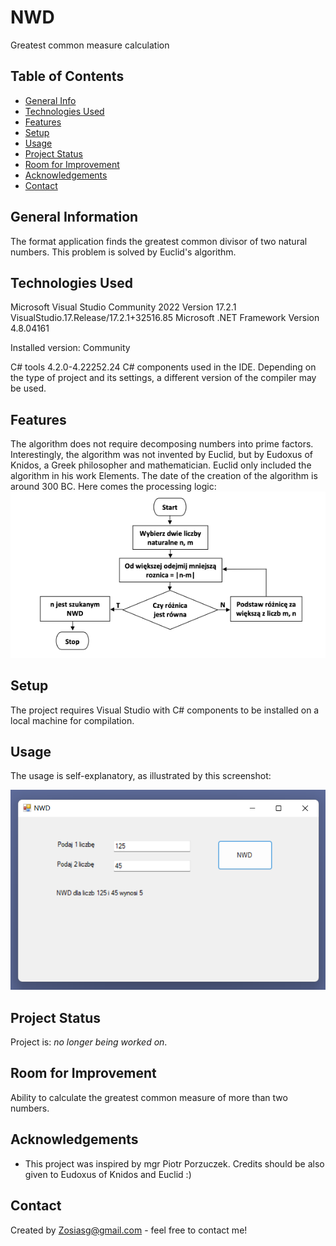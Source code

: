 # NWD
Greatest common measure calculation

## Table of Contents
* [General Info](#general-information)
* [Technologies Used](#technologies-used)
* [Features](#features)
* [Setup](#setup)
* [Usage](#usage)
* [Project Status](#project-status)
* [Room for Improvement](#room-for-improvement)
* [Acknowledgements](#acknowledgements)
* [Contact](#contact)

## General Information
The format application finds the greatest common divisor of two natural numbers. This problem is solved by Euclid's algorithm.

## Technologies Used
Microsoft Visual Studio Community 2022
Version 17.2.1
VisualStudio.17.Release/17.2.1+32516.85
Microsoft .NET Framework
Version 4.8.04161

Installed version: Community

C# tools  4.2.0-4.22252.24
C# components used in the IDE. Depending on the type of project and its settings, a different version of the compiler may be used.

## Features
The algorithm does not require decomposing numbers into prime factors. Interestingly, the algorithm was not invented by Euclid, but by Eudoxus of Knidos, a Greek philosopher and mathematician.
Euclid only included the algorithm in his work Elements. The date of the creation of the algorithm is around 300 BC. 
Here comes the processing logic:
![flow_diagram](./img/nwd_schemat.png)

## Setup
The project requires Visual Studio with C# components to be installed on a local machine for compilation.

## Usage
The usage is self-explanatory, as illustrated by this screenshot:

![Example screenshot](./img/2022-05-20.png)

## Project Status
Project is: _no longer being worked on_. 

## Room for Improvement
Ability to calculate the greatest common measure of more than two numbers.

## Acknowledgements
- This project was inspired by mgr Piotr Porzuczek. Credits should be also given to Eudoxus of Knidos and Euclid :) 

## Contact
Created by Zosiasg@gmail.com - feel free to contact me!
